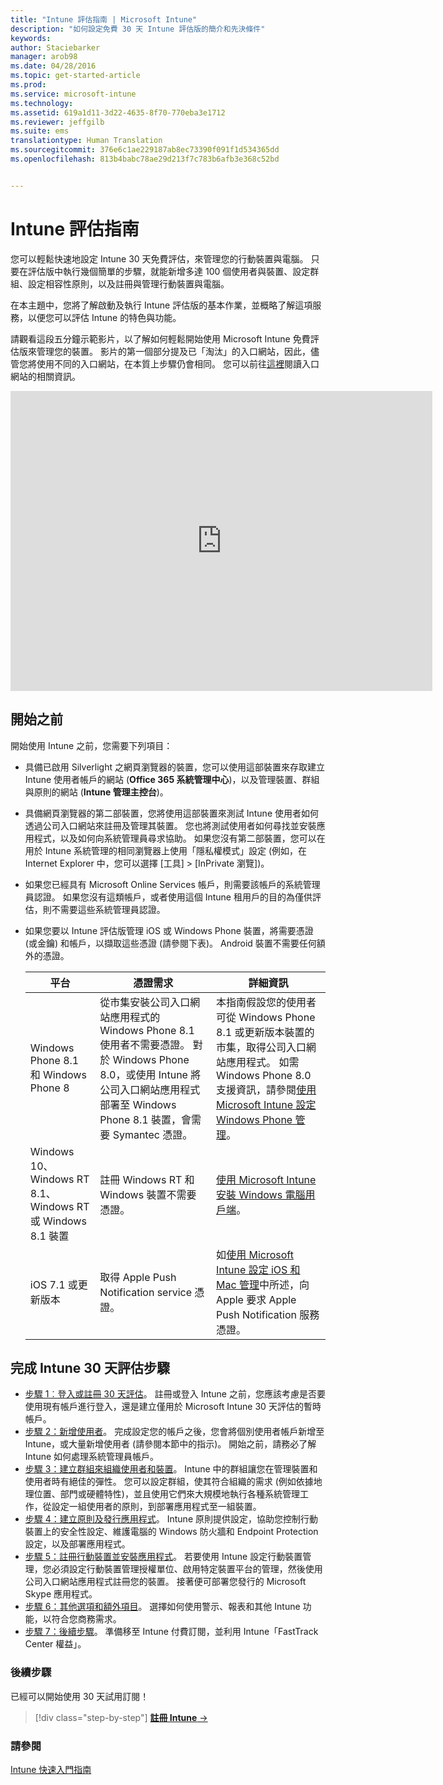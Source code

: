 ```yaml
---
title: "Intune 評估指南 | Microsoft Intune"
description: "如何設定免費 30 天 Intune 評估版的簡介和先決條件"
keywords: 
author: Staciebarker
manager: arob98
ms.date: 04/28/2016
ms.topic: get-started-article
ms.prod: 
ms.service: microsoft-intune
ms.technology: 
ms.assetid: 619a1d11-3d22-4635-8f70-770eba3e1712
ms.reviewer: jeffgilb
ms.suite: ems
translationtype: Human Translation
ms.sourcegitcommit: 376e6c1ae229187ab8ec73390f091f1d534365dd
ms.openlocfilehash: 813b4babc78ae29d213f7c783b6afb3e368c52bd


---
```


# Intune 評估指南
您可以輕鬆快速地設定 Intune 30 天免費評估，來管理您的行動裝置與電腦。 只要在評估版中執行幾個簡單的步驟，就能新增多達 100 個使用者與裝置、設定群組、設定相容性原則，以及註冊與管理行動裝置與電腦。

在本主題中，您將了解啟動及執行 Intune 評估版的基本作業，並概略了解這項服務，以便您可以評估 Intune 的特色與功能。

請觀看這段五分鐘示範影片，以了解如何輕鬆開始使用 Microsoft Intune 免費評估版來管理您的裝置。 影片的第一個部分提及已「淘汰」的入口網站，因此，儘管您將使用不同的入口網站，在本質上步驟仍會相同。 您可以前往[這裡](https://docs.microsoft.com/intune/deploy-use/account-portal-merged-with-Office-365)閱讀入口網站的相關資訊。

<iframe width="675" height="480" src="https://www.youtube.com/embed/ltcZvm4VOFU" frameborder="0" allowfullscreen></iframe>

## 開始之前
開始使用 Intune 之前，您需要下列項目：

-   具備已啟用 Silverlight 之網頁瀏覽器的裝置，您可以使用這部裝置來存取建立 Intune 使用者帳戶的網站 (**Office 365 系統管理中心**)，以及管理裝置、群組與原則的網站 (**Intune 管理主控台**)。

-   具備網頁瀏覽器的第二部裝置，您將使用這部裝置來測試 Intune 使用者如何透過公司入口網站來註冊及管理其裝置。 您也將測試使用者如何尋找並安裝應用程式，以及如何向系統管理員尋求協助。 如果您沒有第二部裝置，您可以在用於 Intune 系統管理的相同瀏覽器上使用「隱私權模式」設定 (例如，在 Internet Explorer 中，您可以選擇 [工具] &gt; [InPrivate 瀏覽])。

-   如果您已經具有 Microsoft Online Services 帳戶，則需要該帳戶的系統管理員認證。 如果您沒有這類帳戶，或者使用這個 Intune 租用戶的目的為僅供評估，則不需要這些系統管理員認證。

-   如果您要以 Intune 評估版管理 iOS 或 Windows Phone 裝置，將需要憑證 (或金鑰) 和帳戶，以擷取這些憑證 (請參閱下表)。 Android 裝置不需要任何額外的憑證。

    |平台|憑證需求|詳細資訊|
    |------------|----------------------------|--------------------|
    |Windows Phone 8.1 和 Windows Phone 8 |從市集安裝公司入口網站應用程式的 Windows Phone 8.1 使用者不需要憑證。 對於 Windows Phone 8.0，或使用 Intune 將公司入口網站應用程式部署至 Windows Phone 8.1 裝置，會需要 Symantec 憑證。|本指南假設您的使用者可從 Windows Phone 8.1 或更新版本裝置的市集，取得公司入口網站應用程式。 如需 Windows Phone 8.0 支援資訊，請參閱[使用 Microsoft Intune 設定 Windows Phone 管理](/Intune/Deploy-Use/set-up-windows-phone-management-with-microsoft-intune)。|
    |Windows 10、Windows RT 8.1、Windows RT 或 Windows 8.1 裝置|註冊 Windows RT 和 Windows 裝置不需要憑證。|[使用 Microsoft Intune 安裝 Windows 電腦用戶端](/Intune/Deploy-Use/install-the-windows-pc-client-with-microsoft-intune)。|
    |iOS 7.1 或更新版本|取得 Apple Push Notification service 憑證。|如[使用 Microsoft Intune 設定 iOS 和 Mac 管理](/Intune/Deploy-Use/set-up-ios-and-mac-management-with-microsoft-intune)中所述，向 Apple 要求 Apple Push Notification 服務憑證。|

## 完成 Intune 30 天評估步驟
- [步驟 1︰登入或註冊 30 天評估](get-started-with-a-30-day-trial-of-microsoft-intune-step-1.md)。 註冊或登入 Intune 之前，您應該考慮是否要使用現有帳戶進行登入，還是建立僅用於 Microsoft Intune 30 天評估的暫時帳戶。
- [步驟 2：新增使用者](get-started-with-a-30-day-trial-of-microsoft-intune-step-2.md)。 完成設定您的帳戶之後，您會將個別使用者帳戶新增至 Intune，或大量新增使用者 (請參閱本節中的指示)。 開始之前，請務必了解 Intune 如何處理系統管理員帳戶。
- [步驟 3：建立群組來組織使用者和裝置](get-started-with-a-30-day-trial-of-microsoft-intune-step-3.md)。 Intune 中的群組讓您在管理裝置和使用者時有絕佳的彈性。 您可以設定群組，使其符合組織的需求 (例如依據地理位置、部門或硬體特性)，並且使用它們來大規模地執行各種系統管理工作，從設定一組使用者的原則，到部署應用程式至一組裝置。
- [步驟 4：建立原則及發行應用程式](get-started-with-a-30-day-trial-of-microsoft-intune-step-4.md)。 Intune 原則提供設定，協助您控制行動裝置上的安全性設定、維護電腦的 Windows 防火牆和 Endpoint Protection 設定，以及部署應用程式。
- [步驟 5：註冊行動裝置並安裝應用程式](get-started-with-a-30-day-trial-of-microsoft-intune-step-5.md)。 若要使用 Intune 設定行動裝置管理，您必須設定行動裝置管理授權單位、啟用特定裝置平台的管理，然後使用公司入口網站應用程式註冊您的裝置。 接著便可部署您發行的 Microsoft Skype 應用程式。
- [步驟 6：其他選項和額外項目](get-started-with-a-30-day-trial-of-microsoft-intune-step-6.md)。 選擇如何使用警示、報表和其他 Intune 功能，以符合您商務需求。
- [步驟 7：後續步驟](get-started-with-a-30-day-trial-of-microsoft-intune-step-7.md)。 準備移至 Intune 付費訂閱，並利用 Intune「FastTrack Center 權益」。


### 後續步驟
已經可以開始使用 30 天試用訂閱！

>[!div class="step-by-step"]
[**註冊 Intune** &rarr;](.\get-started-with-a-30-day-trial-of-microsoft-intune-step-1.md)

### 請參閱
[Intune 快速入門指南](/intune/get-started/start-with-a-paid-subscription-to-microsoft-intune)



<!--HONumber=Jul16_HO3-->



